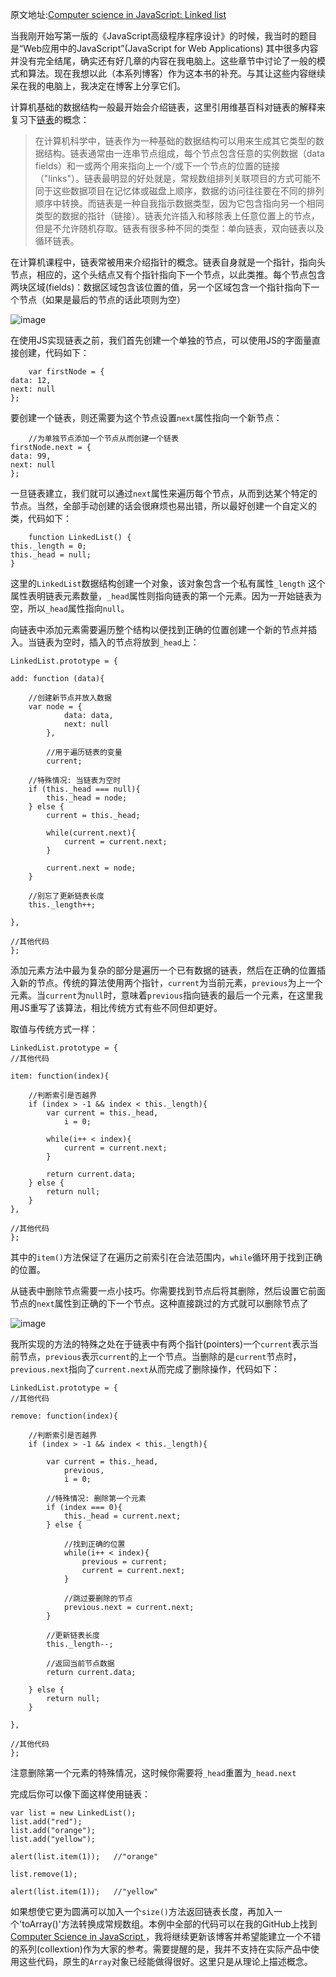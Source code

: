 原文地址:[Computer science in JavaScript: Linked list](https://www.nczonline.net/blog/2009/04/13/computer-science-in-javascript-linked-list/)

当我刚开始写第一版的《JavaScript高级程序程序设计》的时候，我当时的题目是“Web应用中的JavaScript”(JavaScript for Web Applications) 其中很多内容并没有完全结尾，确实还有好几章的内容在我电脑上。这些章节中讨论了一般的模式和算法。现在我想以此（本系列博客）作为这本书的补充。与其让这些内容继续呆在我的电脑上，我决定在博客上分享它们。

计算机基础的数据结构一般最开始会介绍链表，这里引用维基百科对链表的解释来复习下[链表](https://zh.wikipedia.org/wiki/%E9%93%BE%E8%A1%A8)的概念：
>在计算机科学中，链表作为一种基础的数据结构可以用来生成其它类型的数据结构。链表通常由一连串节点组成，每个节点包含任意的实例数据（data fields）和一或两个用来指向上一个/或下一个节点的位置的链接（"links"）。链表最明显的好处就是，常规数组排列关联项目的方式可能不同于这些数据项目在记忆体或磁盘上顺序，数据的访问往往要在不同的排列顺序中转换。而链表是一种自我指示数据类型，因为它包含指向另一个相同类型的数据的指针（链接）。链表允许插入和移除表上任意位置上的节点，但是不允许随机存取。链表有很多种不同的类型：单向链表，双向链表以及循环链表。

在计算机课程中，链表常被用来介绍指针的概念。链表自身就是一个指针，指向头节点，相应的，这个头结点又有个指针指向下一个节点，以此类推。每个节点包含两块区域(fields)：数据区域包含该位置的值，另一个区域包含一个指针指向下一个节点（如果是最后的节点的话此项则为空）<br/>

![image](https://www.nczonline.net/images/wp-content/uploads/2009/04/408px-Singly-linked-list.svg_.png)

在使用JS实现链表之前，我们首先创建一个单独的节点，可以使用JS的字面量直接创建，代码如下：

		var firstNode = {
    data: 12,
    next: null
	};
	
要创建一个链表，则还需要为这个节点设置`next`属性指向一个新节点：

		//为单独节点添加一个节点从而创建一个链表
	firstNode.next = {
    data: 99,
    next: null
	};
	
一旦链表建立，我们就可以通过`next`属性来遍历每个节点，从而到达某个特定的节点。当然，全部手动创建的话会很麻烦也易出错，所以最好创建一个自定义的类，代码如下：

		function LinkedList() {
    this._length = 0;
    this._head = null;
	}
	
这里的`LinkedList`数据结构创建一个对象，该对象包含一个私有属性`_length` 这个属性表明链表元素数量，`_head`属性则指向链表的第一个元素。因为一开始链表为空，所以`_head`属性指向`null`。

向链表中添加元素需要遍历整个结构以便找到正确的位置创建一个新的节点并插入。当链表为空时，插入的节点将放到`_head`上：

	LinkedList.prototype = {

    add: function (data){

        //创建新节点并放入数据
        var node = {
                data: data,
                next: null
            },

            //用于遍历链表的变量
            current;

        //特殊情况: 当链表为空时
        if (this._head === null){
            this._head = node;
        } else {
            current = this._head;

            while(current.next){
                current = current.next;
            }

            current.next = node;
        }

        //别忘了更新链表长度
        this._length++;

    },

    //其他代码
	};
	
添加元素方法中最为复杂的部分是遍历一个已有数据的链表，然后在正确的位置插入新的节点。传统的算法使用两个指针，`current`为当前元素，`previous`为上一个元素。当`current`为`null`时，意味着`previous`指向链表的最后一个元素，在这里我用JS重写了该算法，相比传统方式有些不同但却更好。

取值与传统方式一样：

	LinkedList.prototype = {
    //其他代码

    item: function(index){

        //判断索引是否越界
        if (index > -1 && index < this._length){
            var current = this._head,
                i = 0;

            while(i++ < index){
                current = current.next;
            }

            return current.data;
        } else {
            return null;
        }
    },

    //其他代码
	};
	
其中的`item()`方法保证了在遍历之前索引在合法范围内，`while`循环用于找到正确的位置。

从链表中删除节点需要一点小技巧。你需要找到节点后将其删除，然后设置它前面节点的`next`属性到正确的下一个节点。这种直接跳过的方式就可以删除节点了

![image](https://www.nczonline.net/images/wp-content/uploads/2009/04/Singly_linked_list_delete_after.png)

我所实现的方法的特殊之处在于链表中有两个指针(pointers)一个`current`表示当前节点，`previous`表示`current`的上一个节点。当删除的是`current`节点时，`previous.next`指向了`current.next`从而完成了删除操作，代码如下：

	LinkedList.prototype = {
    //其他代码

    remove: function(index){

        //判断索引是否越界
        if (index > -1 && index < this._length){

            var current = this._head,
                previous,
                i = 0;

            //特殊情况: 删除第一个元素
            if (index === 0){
                this._head = current.next;
            } else {

                //找到正确的位置
                while(i++ < index){
                    previous = current;
                    current = current.next;
                }

                //跳过要删除的节点
                previous.next = current.next;
            }

            //更新链表长度
            this._length--;

            //返回当前节点数据
            return current.data;            

        } else {
            return null;
        }

    },

    //其他代码
	};
	
注意删除第一个元素的特殊情况，这时候你需要将`_head`重置为`_head.next`

完成后你可以像下面这样使用链表：

	var list = new LinkedList();
	list.add("red");
	list.add("orange");
	list.add("yellow");

	alert(list.item(1));   //"orange"

	list.remove(1);

	alert(list.item(1));   //"yellow"
	
如果想使它更为圆满可以加入一个`size()`方法返回链表长度，再加入一个'toArray()'方法转换成常规数组。本例中全部的代码可以在我的GitHub上找到[Computer Science in JavaScript ](https://github.com/nzakas/computer-science-in-javascript/) ，我将继续更新该博客并希望能建立一个不错的系列(collextion)作为大家的参考。需要提醒的是，我并不支持在实际产品中使用这些代码，原生的`Array`对象已经能做得很好。这里只是从理论上描述概念。
